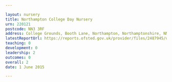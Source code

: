 ```yaml
---

layout: nursery
title: Northampton College Day Nursery
urn: 220121
postcode: NN3 3RF
address: College Grounds, Booth Lane, Northampton, Northamptonshire, NN3 3RF
latestReportUrl: https://reports.ofsted.gov.uk/provider/files/2487945/urn/220121.pdf
teaching: 0
development: 0
leadership: 2
outcomes: 0
overall: 2
date: 1 June 2015

---
```

